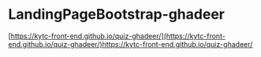 # LandingPageBootstrap-ghadeer
[https://kytc-front-end.github.io/quiz-ghadeer/](https://kytc-front-end.github.io/quiz-ghadeer/)https://kytc-front-end.github.io/quiz-ghadeer/
